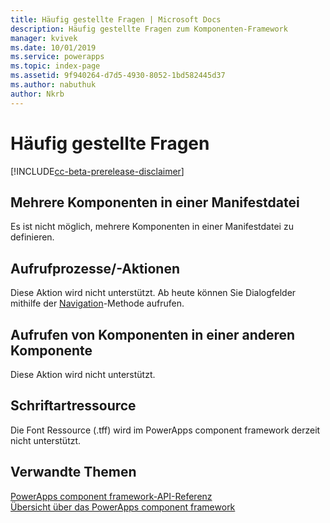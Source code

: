 ```yaml
---
title: Häufig gestellte Fragen | Microsoft Docs
description: Häufig gestellte Fragen zum Komponenten-Framework
manager: kvivek
ms.date: 10/01/2019
ms.service: powerapps
ms.topic: index-page
ms.assetid: 9f940264-d7d5-4930-8052-1bd582445d37
ms.author: nabuthuk
author: Nkrb
---
```


# <a name="faq"></a>Häufig gestellte Fragen

[!INCLUDE[cc-beta-prerelease-disclaimer](../../includes/cc-beta-prerelease-disclaimer.md)]

## <a name="multiple-components-in-single-manifest-file"></a>Mehrere Komponenten in einer Manifestdatei

Es ist nicht möglich, mehrere Komponenten in einer Manifestdatei zu definieren. 

## <a name="calling-processesactions"></a>Aufrufprozesse/-Aktionen

Diese Aktion wird nicht unterstützt. Ab heute können Sie Dialogfelder mithilfe der [Navigation](reference/navigation.md)-Methode aufrufen.

## <a name="calling-components-within-another-component"></a>Aufrufen von Komponenten in einer anderen Komponente

Diese Aktion wird nicht unterstützt.

## <a name="font-resource"></a>Schriftartressource

Die Font Ressource (.tff) wird im PowerApps component framework derzeit nicht unterstützt.

## <a name="related-topics"></a>Verwandte Themen

[PowerApps component framework-API-Referenz](reference/index.md)<br/>
[Übersicht über das PowerApps component framework](overview.md)
